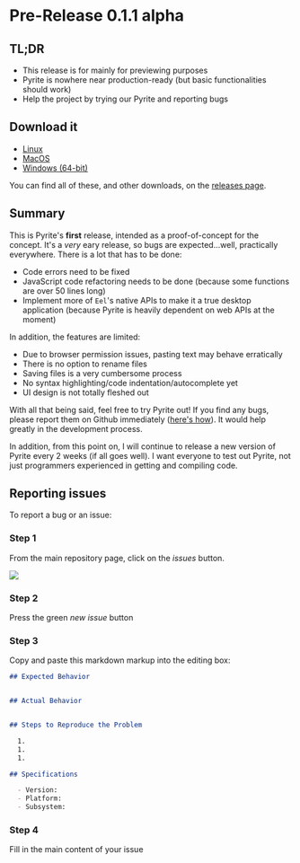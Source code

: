 # Pre-Release 0.1.1 alpha

## TL;DR

* This release is for mainly for previewing purposes
* Pyrite is nowhere near production-ready (but basic functionalities should work)
* Help the project by trying our Pyrite and reporting bugs

## Download it

* [Linux](https://github.com/Songtech-0912/Pyrite/releases/download/v0.1.1-alpha/Pyrite-GNU-Linux.tar.xz)
* [MacOS](https://github.com/Songtech-0912/Pyrite/releases/download/v0.1.1-alpha/Pyrite-MacOS-installer.zip)
* [Windows (64-bit)](https://github.com/Songtech-0912/Pyrite/releases/download/v0.1.1-alpha/pyrite-win-64-bit.zip)

You can find all of these, and other downloads, on the [releases page](https://github.com/Songtech-0912/Pyrite/releases).

## Summary

This is Pyrite's **first** release, intended as a proof-of-concept for the concept. It's a *very* eary release, so bugs are expected...well, practically everywhere. There is a lot that has to be done:

* Code errors need to be fixed
* JavaScript code refactoring needs to be done (because some functions are over 50 lines long)
* Implement more of `Eel`'s native APIs to make it a true desktop application (because Pyrite is heavily dependent on web APIs at the moment)

In addition, the features are limited:

* Due to browser permission issues, pasting text may behave erratically
* There is no option to rename files
* Saving files is a very cumbersome process
* No syntax highlighting/code indentation/autocomplete yet
* UI design is not totally fleshed out

With all that being said, feel free to try Pyrite out! If you find any bugs, please report them on Github immediately ([here's how](#reporting-issues)). It would help greatly in the development process. 

In addition, from this point on, I will continue to release a new version of Pyrite every 2 weeks (if all goes well). I want everyone to test out Pyrite, not just programmers experienced in getting and compiling code.

## Reporting issues

To report a bug or an issue:

### Step 1

From the main repository page, click on the *issues* button.

![](https://guides.github.com/features/issues/navigation-highlight.png)

### Step 2

Press the green *new issue* button

### Step 3

Copy and paste this markdown markup into the editing box:

```markdown
## Expected Behavior


## Actual Behavior


## Steps to Reproduce the Problem

  1.
  1.
  1.

## Specifications

  - Version:
  - Platform:
  - Subsystem:
```

### Step 4

Fill in the main content of your issue

